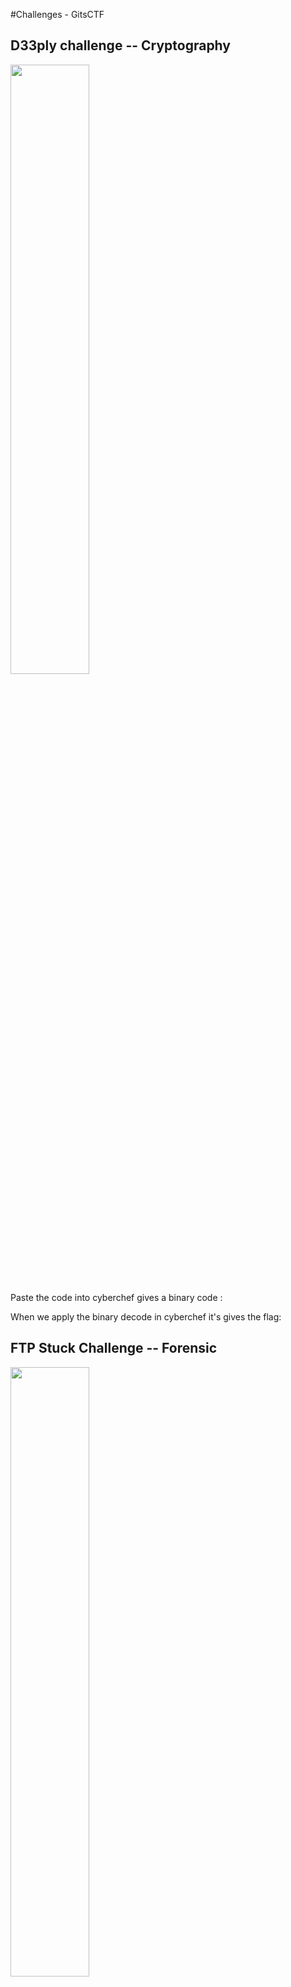 #Challenges - GitsCTF

## D33ply challenge -- Cryptography 
<img src="images/nta-chal1.png" height="50%" width="50%">



Paste the code into cyberchef gives a binary code :


When we apply the binary decode in cyberchef it's gives the flag: ` `


## FTP Stuck Challenge -- Forensic
<img src="images/nta-chal1.png" height="50%" width="50%">

We have a pcap file named FORENSIC1.pcap

We must found an upload file who contain the flag.

Filter by http, we can see five files uploded:
--> upload.php
--> .....


The flag is : `GitsCTF{F4R3NC1$_N3TW0KS}`
